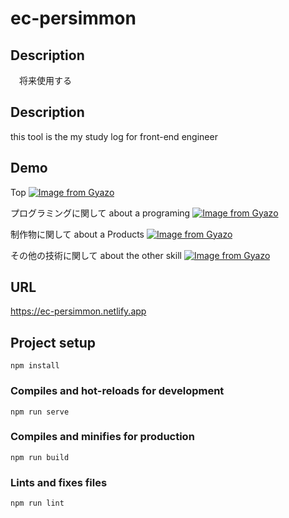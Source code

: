 # ec-persimmon

## Description
　将来使用する

## Description

this tool is the my study log for front-end engineer

## Demo

Top
[![Image from Gyazo](https://i.gyazo.com/d9189513a60df28bc3ba2e3240ec8c1d.gif)](https://gyazo.com/d9189513a60df28bc3ba2e3240ec8c1d)

プログラミングに関して
about  a programing
[![Image from Gyazo](https://i.gyazo.com/f0d63d25708f09acfda94815e906e244.gif)](https://gyazo.com/f0d63d25708f09acfda94815e906e244)

制作物に関して
about a Products
[![Image from Gyazo](https://i.gyazo.com/8e7da9a9758de7efdbebd073b73adf93.gif)](https://gyazo.com/8e7da9a9758de7efdbebd073b73adf93)

その他の技術に関して
about the other skill
[![Image from Gyazo](https://i.gyazo.com/3545643fd42c4c05e4a8f38d86be13fd.gif)](https://gyazo.com/3545643fd42c4c05e4a8f38d86be13fd)

## URL

https://ec-persimmon.netlify.app







## Project setup
```
npm install
```

### Compiles and hot-reloads for development
```
npm run serve
```

### Compiles and minifies for production
```
npm run build
```

### Lints and fixes files
```
npm run lint
```
